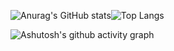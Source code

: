 ![Anurag's GitHub stats](https://github-readme-stats.vercel.app/api?username=CavnHan)![Top Langs](https://github-readme-stats.vercel.app/api/top-langs/?username=CavnHan)

![Ashutosh's github activity graph](https://github-readme-activity-graph.vercel.app/graph?username=CavnHan)

